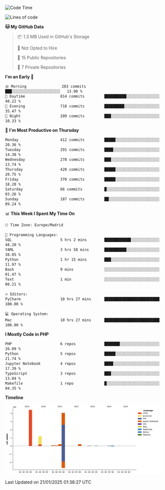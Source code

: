 <!--START_SECTION:waka-->
![Code Time](http://img.shields.io/badge/Code%20Time-599%20hrs%2045%20mins-blue)

![Lines of code](https://img.shields.io/badge/From%20Hello%20World%20I%27ve%20Written-10.4%20million%20lines%20of%20code-blue)

**🐱 My GitHub Data** 

> 📦 1.3 MB Used in GitHub's Storage 
 > 
> 🚫 Not Opted to Hire
 > 
> 📜 15 Public Repositories 
 > 
> 🔑 7 Private Repositories 
 > 
**I'm an Early 🐤** 

```text
🌞 Morning                283 commits         ███░░░░░░░░░░░░░░░░░░░░░░   13.98 % 
🌆 Daytime                814 commits         ██████████░░░░░░░░░░░░░░░   40.22 % 
🌃 Evening                718 commits         █████████░░░░░░░░░░░░░░░░   35.47 % 
🌙 Night                  209 commits         ███░░░░░░░░░░░░░░░░░░░░░░   10.33 % 
```
📅 **I'm Most Productive on Thursday** 

```text
Monday                   412 commits         █████░░░░░░░░░░░░░░░░░░░░   20.36 % 
Tuesday                  291 commits         ████░░░░░░░░░░░░░░░░░░░░░   14.38 % 
Wednesday                278 commits         ███░░░░░░░░░░░░░░░░░░░░░░   13.74 % 
Thursday                 420 commits         █████░░░░░░░░░░░░░░░░░░░░   20.75 % 
Friday                   370 commits         █████░░░░░░░░░░░░░░░░░░░░   18.28 % 
Saturday                 66 commits          █░░░░░░░░░░░░░░░░░░░░░░░░   03.26 % 
Sunday                   187 commits         ██░░░░░░░░░░░░░░░░░░░░░░░   09.24 % 
```


📊 **This Week I Spent My Time On** 

```text
🕑︎ Time Zone: Europe/Madrid

💬 Programming Languages: 
SQL                      5 hrs 2 mins        ████████████░░░░░░░░░░░░░   48.20 % 
YAML                     3 hrs 58 mins       ██████████░░░░░░░░░░░░░░░   38.05 % 
Python                   1 hr 15 mins        ███░░░░░░░░░░░░░░░░░░░░░░   11.97 % 
Bash                     9 mins              ░░░░░░░░░░░░░░░░░░░░░░░░░   01.47 % 
Text                     1 min               ░░░░░░░░░░░░░░░░░░░░░░░░░   00.21 % 

🔥 Editors: 
PyCharm                  10 hrs 27 mins      █████████████████████████   100.00 % 

💻 Operating System: 
Mac                      10 hrs 27 mins      █████████████████████████   100.00 % 
```

**I Mostly Code in PHP** 

```text
PHP                      6 repos             ███████░░░░░░░░░░░░░░░░░░   26.09 % 
Python                   5 repos             █████░░░░░░░░░░░░░░░░░░░░   21.74 % 
Jupyter Notebook         4 repos             ████░░░░░░░░░░░░░░░░░░░░░   17.39 % 
TypeScript               3 repos             ███░░░░░░░░░░░░░░░░░░░░░░   13.04 % 
Makefile                 1 repo              █░░░░░░░░░░░░░░░░░░░░░░░░   04.35 % 
```



**Timeline**

![Lines of Code chart](https://raw.githubusercontent.com/danisoronellas/danisoronellas/main/assets/bar_graph.png)


 Last Updated on 21/01/2025 01:38:27 UTC
<!--END_SECTION:waka-->
